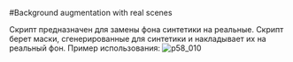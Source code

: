 #Background augmentation with real scenes

Скрипт предназначен для замены фона синтетики на реальные. Скрипт берет маски, сгенерированные для синтетики и накладывает их на реальный фон.
Пример использования:
![p58_010](https://user-images.githubusercontent.com/16304818/187381599-ac3d2b3b-f150-4f52-9e44-7238903d8a3b.png)
